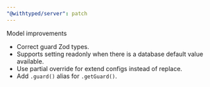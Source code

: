 ```yaml
---
"@withtyped/server": patch
---
```


Model improvements

- Correct guard Zod types.
- Supports setting readonly when there is a database default value available.
- Use partial override for extend configs instead of replace.
- Add `.guard()` alias for `.getGuard()`.
